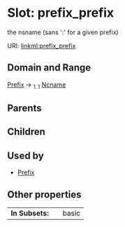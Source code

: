 
# Slot: prefix_prefix


the nsname (sans ':' for a given prefix)

URI: [linkml:prefix_prefix](https://w3id.org/linkml/prefix_prefix)


## Domain and Range

[Prefix](Prefix.md) &#8594;  <sub>1..1</sub> [Ncname](types/Ncname.md)

## Parents


## Children


## Used by

 * [Prefix](Prefix.md)

## Other properties

|  |  |  |
| --- | --- | --- |
| **In Subsets:** | | basic |

